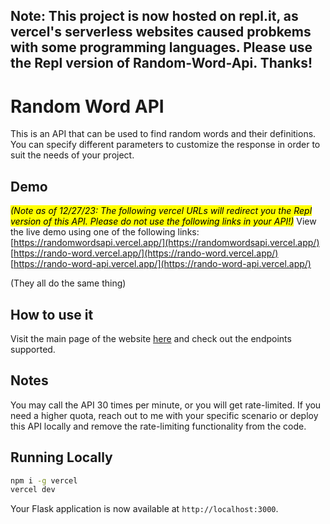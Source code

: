 ## Note: This project is now hosted on repl.it, as vercel's serverless websites caused probkems with some programming languages. Please use the Repl version of Random-Word-Api. Thanks!



# Random Word API

This is an API that can be used to find random words and their definitions. You can specify different parameters to customize the response in order to suit the needs of your project.

## Demo

<i><mark> (Note as of 12/27/23: The following vercel URLs will redirect you the Repl version of this API. Please do not use the following links in your API!)</i></mark>
View the live demo using one of the following links:<br>
[https://randomwordsapi.vercel.app/](https://randomwordsapi.vercel.app/)<br> 
[https://rando-word.vercel.app/](https://rando-word.vercel.app/)<br>
[https://rando-word-api.vercel.app/](https://rando-word-api.vercel.app/)<br>

(They all do the same thing)


## How to use it

Visit the main page of the website [here](https://rando-word-api.vercel.app/) and check out the endpoints supported.


## Notes

You may call the API 30 times per minute, or you will get rate-limited. If you need a higher quota, reach out to me with your specific scenario or deploy this API locally and remove the rate-limiting functionality from the code.

## Running Locally

```bash
npm i -g vercel
vercel dev
```

Your Flask application is now available at `http://localhost:3000`.
